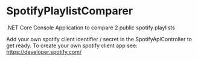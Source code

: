 # SpotifyPlaylistComparer
.NET Core Console Application to compare 2 public spotify playlists

Add your own spotify client identifier / secret in the SpotifyApiController to get ready.
To create your own spotify client app see: https://developer.spotify.com/
